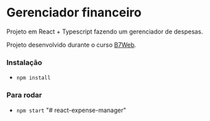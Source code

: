# Gerenciador financeiro

Projeto em React + Typescript
fazendo um gerenciador de despesas.

Projeto desenvolvido durante o curso
[B7Web](https://b7web.com.br/).

### Instalação

- `npm install`

### Para rodar

- `npm start`
"# react-expense-manager" 
